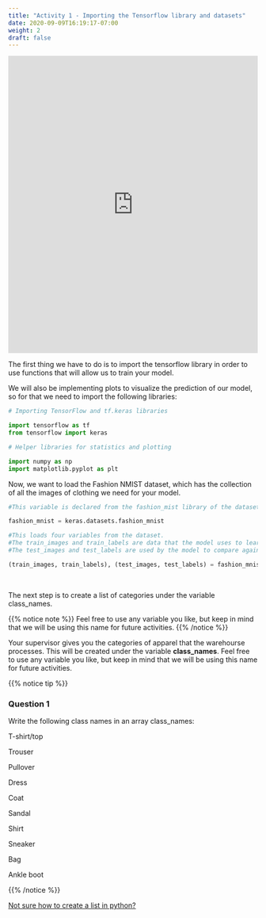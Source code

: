 ```yaml
---
title: "Activity 1 - Importing the Tensorflow library and datasets"
date: 2020-09-09T16:19:17-07:00
weight: 2
draft: false
---
```



<iframe width="100%" height="600px" src="https://www.youtube.com/embed/OxDn2xDXWi4" frameborder="0" allow="accelerometer; autoplay; encrypted-media; gyroscope; picture-in-picture" allowfullscreen></iframe>


The first thing we have to do is to import the tensorflow library in order to use functions that will allow us to train your model.

We will also be implementing plots to visualize the prediction of our model, so for that we need to import the following libraries:

 
```python
# Importing TensorFlow and tf.keras libraries

import tensorflow as tf
from tensorflow import keras 

# Helper libraries for statistics and plotting

import numpy as np
import matplotlib.pyplot as plt 
```

 Now, we want to load the Fashion NMIST dataset, which has the collection of all the images of clothing we need for your model. 

```python
#This variable is declared from the fashion_mist library of the datasets section

fashion_mnist = keras.datasets.fashion_mnist 
```

```python
#This loads four variables from the dataset. 
#The train_images and train_labels are data that the model uses to learn
#The test_images and test_labels are used by the model to compare against.

(train_images, train_labels), (test_images, test_labels) = fashion_mnist.load_data() 
```
<br>

The next step is to create a list of categories under the variable class_names. 

{{% notice note %}}
Feel free to use any variable you like, but keep in mind that we will be using this name for future activities.
{{% /notice  %}}


Your supervisor gives you the categories of apparel that the warehourse processes. This will be created under the variable **class_names**. 
Feel free to use any variable you like, but keep in mind that we will be using this name for future activities.

{{% notice tip %}}
### Question 1
Write the following class names in an array class_names:

T-shirt/top

Trouser

Pullover

Dress

Coat

Sandal

Shirt

Sneaker 

Bag

Ankle boot

{{% /notice %}}


<a href="https://workshops.nuevofoundation.org/python-basics/data-structures/lists/" target="_blank">Not sure how to create a list in python?</a>